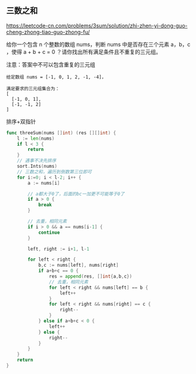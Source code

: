## 三数之和

https://leetcode-cn.com/problems/3sum/solution/zhi-zhen-yi-dong-guo-cheng-zhong-tiao-guo-zhong-fu/

给你一个包含 n 个整数的数组 nums，判断 nums 中是否存在三个元素 a，b，c ，使得 a + b + c = 0 ？请你找出所有满足条件且不重复的三元组。

注意：答案中不可以包含重复的三元组
```
给定数组 nums = [-1, 0, 1, 2, -1, -4]，

满足要求的三元组集合为：
[
  [-1, 0, 1],
  [-1, -1, 2]
]
```


排序+双指针

```go
func threeSum(nums []int) (res [][]int) {
    l := len(nums)
    if l < 3 {
        return 
    }
    // 遇事不决先排序
    sort.Ints(nums)
    // 三数之和，遍历到倒数第三位即可
    for i:=0; i < l-2; i++ {
        a := nums[i]

        // a都大于0了，后面的bc一加更不可能等于0了
        if a > 0 {
            break
        }

        // 去重，相同元素
        if i > 0 && a == nums[i-1] {
            continue
        }

        left, right := i+1, l-1

        for left < right {
            b,c := nums[left], nums[right]
            if a+b+c == 0 {
                res = append(res, []int{a,b,c})
                // 去重，相同元素
                for left < right && nums[left] == b {
                    left++
                }
                for left < right && nums[right] == c {
                    right--
                }
            } else if a+b+c < 0 {
                left++
            } else {
                right--
            }
        }
    }
    return
}
```